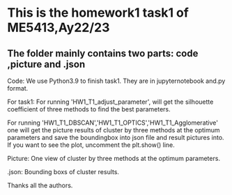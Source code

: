 # This is the homework1 task1 of ME5413,Ay22/23

## The folder mainly contains two parts: code ,picture and .json
Code:
We use Python3.9 to finish task1. They are in jupyternotebook and.py format.

For task1:
For running 'HW1_T1_adjust_parameter', will get the silhouette coefficient of three methods to find the best parameters.

For running 'HW1_T1_DBSCAN','HW1_T1_OPTICS','HW1_T1_Agglomerative' one will get the picture results of cluster by three methods at the optimum parameters and save the boundingbox into json file and result pictures into.
If you want to see the plot, uncomment the plt.show() line.


Picture:
One view of cluster by three methods at the optimum parameters.

.json:
Bounding boxs of cluster results.

Thanks all the authors.